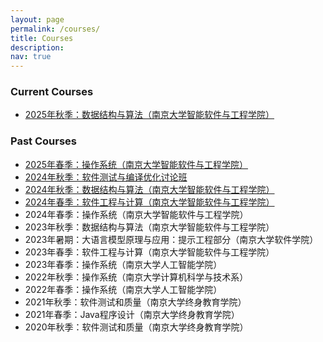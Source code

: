 ```yaml
---
layout: page
permalink: /courses/
title: Courses
description: 
nav: true
---
```


### Current Courses
- [2025年秋季：数据结构与算法（南京大学智能软件与工程学院）](/courses/2025Fall-DS)

### Past Courses
- [2025年春季：操作系统（南京大学智能软件与工程学院）](/courses/2025Spring-OS/main)
- [2024年秋季：软件测试与编译优化讨论班](/courses/2024Fall-Seminar)
- [2024年秋季：数据结构与算法（南京大学智能软件与工程学院）](/courses/2024Fall-DS)
- [2024年春季：软件工程与计算（南京大学智能软件与工程学院）](/courses/2024Spring-SE1)
- 2024年春季：操作系统（南京大学智能软件与工程学院）
- 2023年秋季：数据结构与算法（南京大学智能软件与工程学院）
- 2023年暑期：大语言模型原理与应用：提示工程部分（南京大学软件学院）
- 2023年春季：软件工程与计算（南京大学智能软件与工程学院）
- 2023年春季：操作系统（南京大学人工智能学院）
- 2022年秋季：操作系统（南京大学计算机科学与技术系）
- 2022年春季：操作系统（南京大学人工智能学院）
- 2021年秋季：软件测试和质量（南京大学终身教育学院）
- 2021年春季：Java程序设计（南京大学终身教育学院）
- 2020年秋季：软件测试和质量（南京大学终身教育学院）
